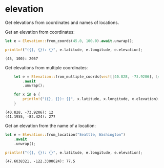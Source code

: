 # elevation
Get elevations from coordinates and names of locations.

Get an elevation from coordinates:
```rust
let e = Elevation::from_coords(45.0, 100.0).await.unwrap();

println!("({}, {}): {}", e.latitude, e.longitude, e.elevation);
```
```
(45, 100): 2057
```

Get elevations from multiple coordinates:
```rust
    let e = Elevation::from_multiple_coords(vec![[40.828, -73.9206], [41.1955, -82.424]])
        .await
        .unwrap();

    for x in e {
        println!("({}, {}): {}", x.latitude, x.longitude, x.elevation);
    }
```
```
(40.828, -73.9206): 12
(41.1955, -82.424): 277
```

Get an elevation from the name of a location:
```rust
let e = Elevation::from_location("Seattle, Washington")
    .await
    .unwrap();

println!("({}, {}): {}", e.latitude, e.longitude, e.elevation);
```
```
(47.6038321, -122.3300624): 77.5
```